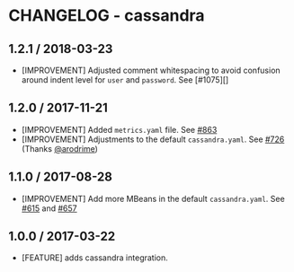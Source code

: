 # CHANGELOG - cassandra

## 1.2.1 / 2018-03-23

* [IMPROVEMENT] Adjusted comment whitespacing to avoid confusion around indent level for `user` and `password`. See [#1075][]

## 1.2.0 / 2017-11-21

* [IMPROVEMENT] Added `metrics.yaml` file. See [#863][]
* [IMPROVEMENT] Adjustments to the default `cassandra.yaml`. See [#726][] (Thanks [@arodrime][])

## 1.1.0 / 2017-08-28

* [IMPROVEMENT] Add more MBeans in the default `cassandra.yaml`. See [#615][] and [#657][]

## 1.0.0 / 2017-03-22

* [FEATURE] adds cassandra integration.

<!--- The following link definition list is generated by PimpMyChangelog --->
[#615]: https://github.com/DataDog/integrations-core/issues/615
[#657]: https://github.com/DataDog/integrations-core/issues/657
[#726]: https://github.com/DataDog/integrations-core/issues/726
[#863]: https://github.com/DataDog/integrations-core/issues/863
[@arodrime]: https://github.com/arodrime
